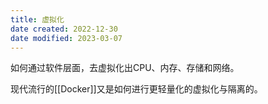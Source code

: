 ```yaml
---
title: 虚拟化
date created: 2022-12-30
date modified: 2023-03-07
---
```


如何通过软件层面，去虚拟化出CPU、内存、存储和网络。

现代流行的[[Docker]]又是如何进行更轻量化的虚拟化与隔离的。
